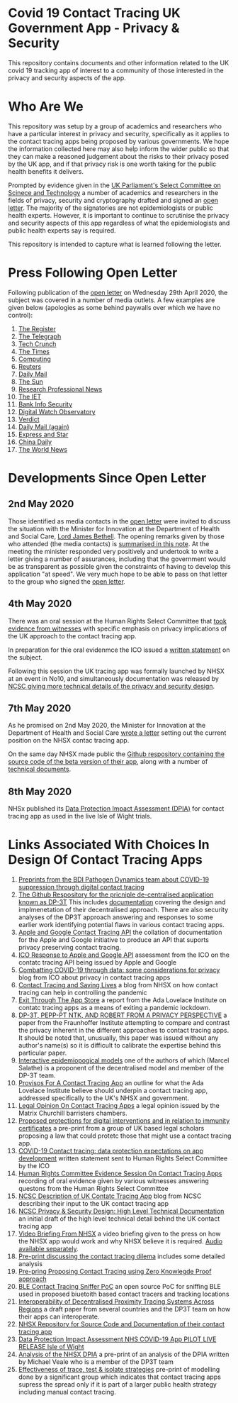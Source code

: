 # Covid 19 Contact Tracing UK Government App - Privacy & Security
This repository contains documents and other information related to the UK covid 19 tracking app of interest to a community of those interested in the privacy and security aspects of the app.
# Who Are We
This repository was setup by a group of academics and researchers who have a particular interest in privacy and security, specifically as it applies to the contact tracing apps being proposed by various governments.  We hope the information collected here may also help inform the wider public so that they can make a reasoned judgement about the risks to their privacy posed by the UK app, and if that privacy risk is one worth taking for the public health benefits it delivers.

Prompted by evidence given in the [UK Parliament's Select Committee on Scinece and Technology](https://committees.parliament.uk/committee/135/science-and-technology-committee-commons/news/146111/committee-holds-evidence-session-on-the-easing-of-coronavirus-lockdown-measures/) a number of academics and researchers in the fields of privacy, security and cryptography drafted and signed an [open letter](Joint%20Statement.pdf).  The majority of the signatories are not epidemiologists or public health experts.  However, it is important to continue to scrutinise the privacy and security aspects of this app regardless of what the epidemiologists and public health experts say is required.

This repository is intended to capture what is learned following the letter.

# Press Following Open Letter
Following publication of the [open letter](Joint%20Statement.pdf) on Wednesday 29th April 2020, the subject was covered in a number of media outlets.  A few examples are given below (apologies as some behind paywalls over which we have no control):
1. [The Register](https://www.theregister.co.uk/2020/04/29/academics_open_letter_nhs_coronavirus_app/)
1. [The Telegraph](https://www.telegraph.co.uk/technology/2020/04/29/contact-tracing-apps-could-turn-britain-surveillance-state-academics/)
1. [Tech Crunch](https://techcrunch.com/2020/04/29/uk-privacy-and-security-experts-warn-over-coronavirus-app-mission-creep/)
1. [The Times](https://www.thetimes.co.uk/article/covid-19-tracing-app-ready-in-weeks-mps-told-7h3t5lzl2)
1. [Computing](https://www.computing.co.uk/news/4014602/privacy-experts-express-concern-nhsx-covid-19-contact-tracing-app)
1. [Reuters](https://www.reuters.com/article/us-health-coronavirus-britain-apps-idUSKBN22C2K0) 
1. [Daily Mail](https://www.reuters.com/article/us-health-coronavirus-britain-apps-idUSKBN22C2K0) 
1. [The Sun](https://www.researchprofessionalnews.com/rr-news-uk-innovation-2020-4-cybersecurity-researchers-raise-concerns-over-covid-19-app/) 
1. [Research Professional News](https://www.researchprofessionalnews.com/rr-news-uk-innovation-2020-4-cybersecurity-researchers-raise-concerns-over-covid-19-app/)
1. [The IET](https://eandt.theiet.org/content/articles/2020/04/academics-voice-concerns-about-uk-contact-tracing-app-plans/)
1. [Bank Info Security](https://www.bankinfosecurity.com/contact-tracing-privacy-apple-google-refuse-to-budge-a-14186)
1. [Digital Watch Observatory](https://www.verdict.co.uk/nhs-contact-tracing-app-transparency/)
1. [Verdict](https://www.verdict.co.uk/nhs-contact-tracing-app-transparency/)
1. [Daily Mail (again)](https://www.dailymail.co.uk/sciencetech/article-8265197/Apple-Google-push-UK-coronavirus-tracing-app-expert-warns.html) 
1. [Express and Star](https://www.expressandstar.com/news/uk-news/2020/04/29/experts-express-surveillance-concerns-over-coronavirus-contact-tracing-app/)
1. [China Daily](https://global.chinadaily.com.cn/a/202004/30/WS5eaa29e4a310a8b241152d9b.html)
1. [The World News](https://twnews.co.uk/gb-news/apple-and-google-begin-testing-app-that-warns-users-they-may-have-been-infected-with-coronavirus)
# Developments Since Open Letter
## 2nd May 2020
Those identified as media contacts in the [open letter](Joint%20Statement.pdf) were invited to discuss the situation with the Minister for Innovation at the Department of Health and Social Care, [Lord James Bethell](https://en.wikipedia.org/wiki/James_Bethell,_5th_Baron_Bethell).
The opening remarks given by those who attended (the media contacts) is [summarised in this note](DIscussion%20of%20Privacy%20Risk%20In%20NHSX%20App.pdf).
At the meeting the minister responded very positively and undertook to write a letter giving a number of assurances, including that the government would be as transparent as possible given the constraints of having to develop this application "at speed".  We very much hope to be able to pass on that letter to the group who signed the [open letter](Joint%20Statement.pdf).
## 4th May 2020
There was an oral session at the Human Rights Select Committee that [took evidence from witnesses](https://parliamentlive.tv/Event/Index/6f0f52cf-9fda-4785-bf63-af156d18b6c7) with specific emphasis on privacy implications of the UK approach to the contact tracing app.

In preparation for thie oral evidenmce the ICO issued a [written statement](https://ico.org.uk/media/for-organisations/documents/2617676/ico-contact-tracing-recommendations.pdf) on the subject.

Following this session the UK tracing app was formally launched by NHSX at an event in No10, and simultaneously documentation was released by [NCSC giving more technical details of the privacy and security design](https://www.ncsc.gov.uk/files/NHS-app-security-paper%20V0.1.pdf).
## 7th May 2020
As he promised on 2nd May 2020, the Minister for Innovation at the Department of Health and Social Care [wrote a letter](Letter%20on%20the%20NHSx%20App%20from%20PS(I)%20.pdf) setting out the current position on the NHSX contac tracing app.

On the same day NHSX made public the [Github respository containing the source code of the beta version of their app](https://github.com/NHSX), along with a number of [technical documents](https://github.com/nhsx/COVID-19-app-Documentation-BETA).
## 8th May 2020
NHSx published its [Data Protection Impact Assessment (DPIA)](https://faq.covid19.nhs.uk/DPIA%20COVID-19%20App%20PILOT%20LIVE%20RELEASE%20Isle%20of%20Wight%20Version%201.0.pdf) for contact tracing app as used in the live Isle of Wight trials.

# Links Associated With Choices In Design Of Contact Tracing Apps
1. [Preprints from the BDI Pathogen Dynamics team about COVID-19 suppression through digital contact tracing](https://github.com/BDI-pathogens/covid-19_instant_tracing)
1. [The Github Respository for the pricniple de-centralised application known as DP-3T](https://github.com/DP-3T) This includes [documentation](https://github.com/DP-3T/documents) covering the design and implmenetation of their decentralised approach.  There are also security analyses of the DP3T approach answering and responses to some earlier work identifying potential flaws in various contact tracing apps.
1. [Apple and Google Contact Tracing API](https://www.apple.com/covid19/contacttracing) the collation of documentation for the Apple and Google initiative to produce an API that suports privacy preserving contact tracing.
1. [ICO Response to Apple and Google API](https://ico.org.uk/media/about-the-ico/documents/2617653/apple-google-api-opinion-final-april-2020.pdf) assessment from the ICO on the contatc tracing API being issued by Apple and Google
1. [Combatting COVID-19 through data: some considerations for privacy](https://ico.org.uk/about-the-ico/news-and-events/news-and-blogs/2020/04/combatting-covid-19-through-data-some-considerations-for-privacy/) blog from ICO about privacy in contact tracing apps
1. [Contact Tracing and Saving Lives](https://www.nhsx.nhs.uk/blogs/digital-contact-tracing-protecting-nhs-and-saving-lives/) a blog from NHSX on how contact tracing can help in controlling the pandemic
1. [Exit Through The App Store](https://www.adalovelaceinstitute.org/wp-content/uploads/2020/04/Ada-Lovelace-Institute-Rapid-Evidence-Review-Exit-through-the-App-Store-April-2020-2.pdf) a report from the Ada Lovelace Institute on contatc tracing apps as a means of exiting a pandemic lockdown.
1. [DP-3T, PEPP-PT NTK, AND ROBERT FROM A PRIVACY PERSPECTIVE](https://eprint.iacr.org/2020/489.pdf) a paper from the Fraunhoffer Institute attempting to compare and contrast the privacy inherent in the different approaches to contact tracing apps. It should be noted that, unusually, this paper was issued without any author's name(s) so it is difficult to calibrate the expertise behind this particular paper.
1. [Interactive epidemiopogical models](https://ncase.me/covid-19/) one of the authors of which (Marcel Salathe) is a proponent of the decentralised model and member of the DP-3T team.
1. [Provisos For A Contact Tracing App](https://www.adalovelaceinstitute.org/wp-content/uploads/2020/05/Ada-Lovelace-Institute-Provisos-for-a-Contact-Tracing-App-4-May-2020.pdf) an outline for what the Ada Lovelace Institute believe should underpin a contact tracing app, addressed specifically to the UK's NHSX and government.
1. [Legal Opinion On Contact Tracing Apps](https://www.matrixlaw.co.uk/wp-content/uploads/2020/05/Covid-19-tech-responses-opinion-30-April-2020.pdf) a legal opinion issued by the Matrix Churchill barristers chambers.
1. [Proposed protections for digital interventions and in relation to immunity certificates](https://osf.io/preprints/lawarxiv/yc6xu/) a pre-print from a group of UK based legal scholars proposing a law that could protetc those that might use a contact tracing app.
1. [COVID-19 Contact tracing: data protection expectations on app development](https://ico.org.uk/media/for-organisations/documents/2617676/ico-contact-tracing-recommendations.pdf) written statement sent to Human Rights Select Committee by the ICO
1. [Human Rights Committee Evidence Session On Contact Tracing Apps](https://parliamentlive.tv/Event/Index/6f0f52cf-9fda-4785-bf63-af156d18b6c7) recording of oral evidence given by various witnesses answering questons from the Human Rights Select Committee 
1. [NCSC Description of UK Contatc Tracing App](https://www.ncsc.gov.uk/news/ncsc-provide-expertise-nhs-covid-19-app) blog from NCSC describing their input to the UK contact tracing app
1. [NCSC Privacy & Security Design: High Level Technical Documentation](https://www.ncsc.gov.uk/files/NHS-app-security-paper%20V0.1.pdf) an initial draft of the high level technical detail behind the UK contact tracing app
1. [Video Briefing From NHSX](https://www.dropbox.com/s/5iiwwf8mkql87mx/2020-05-04%20Video%20-%20The%20NHS%20app%20and%20how%20it%20can%20help.mp4?dl=0) a video briefing given to the press on how the NHSX app would work and why NHSX believe it is required.  [Audio available separately](https://www.dropbox.com/s/ryw709z2j5b3zov/2020-05-04%20Audio%20-%20The%20NHS%20app%20and%20how%20it%20can%20help.m4a?dl=0).
1. [Pre-print discussing the contact tracing dilema](https://eprint.iacr.org/2020/531.pdf) includes some detailed analysis
1. [Pre-pring Proposing Contact Tracing using Zero Knowlegde Proof approach](https://eprint.iacr.org/2020/528.pdf)
1. [BLE Contact Tracing Sniffer PoC](https://github.com/oseiskar/corona-sniffer) an open source PoC for sniffing BLE used in proposed biuetoith based contact tracers and tracking locations
1. [Interoperability of Decentralised Proximity Tracing Systems Across Regions](https://drive.google.com/file/d/1mGfE7rMKNmc51TG4ceE9PHEggN8rHOXk/edit) a draft paper from several countries and the DP3T team on how their apps can interoperate.
1. [NHSX Repository for Source Code and Documentation of their contact tracing app](https://github.com/nhsx)
1. [Data Protection Impact Assessment NHS COVID-19 App PILOT LIVE RELEASE Isle of Wight](https://faq.covid19.nhs.uk/DPIA%20COVID-19%20App%20PILOT%20LIVE%20RELEASE%20Isle%20of%20Wight%20Version%201.0.pdf)
1. [Analysis of the NHSX DPIA](https://osf.io/preprints/lawarxiv/6fvgh) a pre-print of an analysis of the DPIA written by Michael Veale who is a member of the DP3T team
1. [Effectiveness of trace, test & isolate strategies](https://www.medrxiv.org/content/10.1101/2020.04.23.20077024v1.full.pdf) pre-print of modelling done by a significant group which indicates that contact tracing apps supress the spread only if it is part of a larger public health strategy including manual contact tracing.
